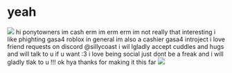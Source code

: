 # yeah
![](https://i.imgur.com/0mmuXt3.png)
hi ponytowners im cash erm im erm erm im not really that interesting i like phighting gasa4 roblox in general im also a cashier gasa4 introject i love friend requests on discord @sillycoast 
i wil lgladly accept cuddles and hugs and will talk to u if u want :3 i love being social 
just dont be a freak and i will gladly tlak to u !!!
ok hya thanks for making it this far
![](https://i.imgur.com/0mmuXt3.png)
